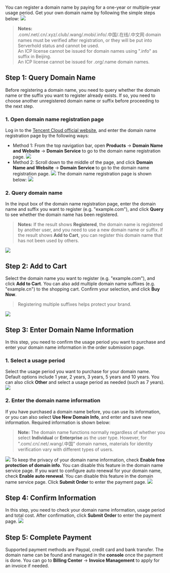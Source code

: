 You can register a domain name by paying for a one-year or multiple-year usage period. Get your own domain name by following the simple steps below:
![](//mc.qcloudimg.com/static/img/17930cd38a0f44d82bf1464b4297151c/image.png)

>**Notes:**  
>.com/.net/.cn/.xyz/.club/.wang/.mobi/.info/.中国/.在线/.中文网 domain names must be verified after registration, or they will be put into Serverhold status and cannot be used.  
>An ICP license cannot be issued for domain names using ".info" as suffix in Beijing.  
>An ICP license cannot be issued for .org/.name domain names.

## Step 1: Query Domain Name
Before registering a domain name, you need to query whether the domain name or the suffix you want to register already exists. If so, you need to choose another unregistered domain name or suffix before proceeding to the next step.
### 1. Open domain name registration page
Log in to the [Tencent Cloud official website](https://cloud.tencent.com/), and enter the domain name registration page by the following ways:
- Method 1: From the top navigation bar, open **Products** -> **Domain Name and Website** -> **Domain Service** to go to the domain name registration page.
![](https://main.qcloudimg.com/raw/2c11e1f4eb95daeb861c7f27e5e6444e.png)
- Method 2: Scroll down to the middle of the page, and click **Domain Name and Website** -> **Domain Service** to go to the domain name registration page.
![](https://main.qcloudimg.com/raw/b255cb790f187c21e51869d338f470bd.png)
The domain name registration page is shown below:
![](https://main.qcloudimg.com/raw/c25d384b16703648073424de9ace650f.png)

### 2. Query domain name
In the input box of the domain name registration page, enter the domain name and suffix you want to register (e.g. "example.com"), and click **Query** to see whether the domain name has been registered.
>**Notes:**
>If the result shows **Registered**, the domain name is registered by another user, and you need to use a new domain name or suffix.
>If the result shows **Add to Cart**, you can register this domain name that has not been used by others.

![](//mc.qcloudimg.com/static/img/36725567cd8c3fc6b169234e4ff9dcf0/image.png)

## Step 2: Add to Cart
Select the domain name you want to register (e.g. "example.com"), and click **Add to Cart**. You can also add multiple domain name suffixes (e.g. "example.cn") to the shopping cart. Confirm your selection, and click **Buy Now**.
>Registering multiple suffixes helps protect your brand.

![](//mc.qcloudimg.com/static/img/70d6fb4e8fd4a25e86b7112d3a4060af/image.png)

## Step 3: Enter Domain Name Information
In this step, you need to confirm the usage period you want to purchase and enter your domain name information in the order submission page.

### 1. Select a usage period
Select the usage period you want to purchase for your domain name. Default options include 1 year, 2 years, 3 years, 5 years and 10 years. You can also click **Other** and select a usage period as needed (such as 7 years).
![](https://main.qcloudimg.com/raw/4c4844b31d54bdff490f2ec85ee76adc.png)

### 2. Enter the domain name information
If you have purchased a domain name before, you can use its information, or you can also select **Use New Domain Info**, and enter and save new information. Required information is shown below:
>**Note:**
>The domain name functions normally regardless of whether you select **Individual** or **Enterprise** as the user type. However, for ".com/.cn/.net/.wang/.中国" domain names, materials for identity verification vary with different types of users.

![](//mc.qcloudimg.com/static/img/66389664a410168720f6aaf938405577/image.png)
To keep the privacy of your domain name information, check **Enable free protection of domain info**. You can disable this feature in the domain name service page.
If you want to configure auto renewal for your domain name, check **Enable auto renewal**. You can disable this feature in the domain name service page. Click **Submit Order** to enter the payment page.
![](//mc.qcloudimg.com/static/img/ea7272cc0a8f5e2d14f862da2086b74e/image.png)

## Step 4: Confirm Information
In this step, you need to check your domain name information, usage period and total cost. After confirmation, click **Submit Order** to enter the payment page.
![](//mc.qcloudimg.com/static/img/e2f1d139ae25fb9ee0034b73b60e1a5d/image.png)

## Step 5: Complete Payment
Supported payment methods are Paypal, credit card and bank transfer. The domain name can be found and managed in the **console** once the payment is done.
You can go to **Billing Center** -> **Invoice Management** to apply for an invoice if needed.

